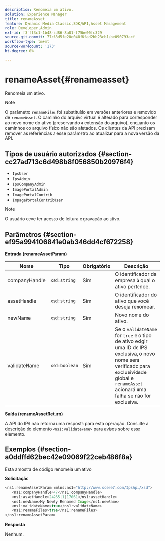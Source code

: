 ```yaml
---
description: Renomeia um ativo.
solution: Experience Manager
title: renameAsset
feature: Dynamic Media Classic,SDK/API,Asset Management
role: Developer,Admin
exl-id: f3fff3c1-1b48-4d86-8a81-f75be00fc329
source-git-commit: 77c88d5fe20e048f6fad2bb23cb1abe090793acf
workflow-type: tm+mt
source-wordcount: '173'
ht-degree: 0%

---
```


# renameAsset{#renameasset}

Renomeia um ativo.

>[!NOTE]
>
>O parâmetro `renameFiles` foi substituído em versões anteriores e removido de `renameAsset`. O caminho do arquivo virtual é alterado para corresponder ao novo nome do ativo (preservando a extensão do arquivo), enquanto os caminhos do arquivo físico não são afetados. Os clientes da API precisam remover as referências a esse parâmetro ao atualizar para a nova versão da API.

## Tipos de usuário autorizados {#section-cc27ad713c6d498b8f056850b20976f4}

* `IpsUser`
* `IpsAdmin`
* `IpsCompanyAdmin`
* `ImagePortalAdmin`
* `ImagePortalContrib`
* `ImpagePortalContribUser`

>[!NOTE]
>
>O usuário deve ter acesso de leitura e gravação ao ativo.

## Parâmetros {#section-ef95a994106841e0ab346dd4cf672258}

**Entrada (renameAssetParam)**

| Nome | Tipo | Obrigatório | Descrição |
|---|---|---|---|
| companyHandle | `xsd:string` | Sim | O identificador da empresa à qual o ativo pertence. |
| assetHandle | `xsd:string` | Sim | O identificador do ativo que você deseja renomear. |
| newName | `xsd:string` | Sim | Novo nome do ativo. |
| validateName | `xsd:boolean` | Sim | Se o `validateName` for `true` e o tipo de ativo exigir uma ID de IPS exclusiva, o novo nome será verificado para exclusividade global e `renameAsset` acionará uma falha se não for exclusiva. |

**Saída (renameAssetReturn)**

A API do IPS não retorna uma resposta para esta operação. Consulte a descrição do elemento `<ns1:validateName>` para avisos sobre esse elemento.

## Exemplos {#section-a0ddffd62bec42e09069f22ceb486f8a}

Esta amostra de código renomeia um ativo

**Solicitação**

```java
<ns1:renameAssetParam xmlns:ns1="http://www.scene7.com/IpsApi/xsd">
   <ns1:companyHandle>47</ns1:companyHandle>
   <ns1:assetHandle>24265|1|17061</ns1:assetHandle>
   <ns1:newName>My Newly Renamed Image</ns1:newName>
   <ns1:validateName>true</ns1:validateName>
   <ns1:renameFiles>true</ns1:renameFiles>
</ns1:renameAssetParam>
```

**Resposta**

Nenhum.
